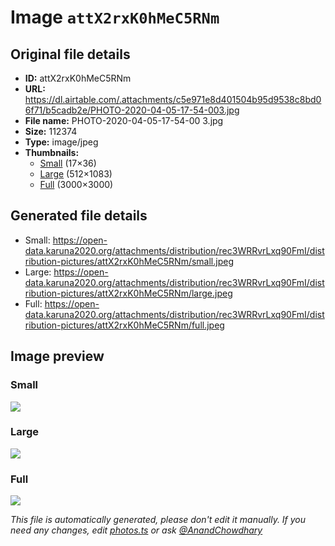 # Image `attX2rxK0hMeC5RNm`

## Original file details

- **ID:** attX2rxK0hMeC5RNm
- **URL:** https://dl.airtable.com/.attachments/c5e971e8d401504b95d9538c8bd06f71/b5cadb2e/PHOTO-2020-04-05-17-54-003.jpg
- **File name:** PHOTO-2020-04-05-17-54-00 3.jpg
- **Size:** 112374
- **Type:** image/jpeg
- **Thumbnails:**
  - [Small](https://dl.airtable.com/.attachmentThumbnails/7adc6837e38400e08970189ed8b8c5f7/78f8173c) (17×36)
  - [Large](https://dl.airtable.com/.attachmentThumbnails/c5d271c224c208388235778c06dc9635/32cdb772) (512×1083)
  - [Full](https://dl.airtable.com/.attachmentThumbnails/16c453c85ae7ddbf78c65f407f7d5d91/4aa8be66) (3000×3000)

## Generated file details

- Small: https://open-data.karuna2020.org/attachments/distribution/rec3WRRvrLxq90FmI/distribution-pictures/attX2rxK0hMeC5RNm/small.jpeg
- Large: https://open-data.karuna2020.org/attachments/distribution/rec3WRRvrLxq90FmI/distribution-pictures/attX2rxK0hMeC5RNm/large.jpeg
- Full: https://open-data.karuna2020.org/attachments/distribution/rec3WRRvrLxq90FmI/distribution-pictures/attX2rxK0hMeC5RNm/full.jpeg

## Image preview

### Small

![](https://open-data.karuna2020.org/attachments/distribution/rec3WRRvrLxq90FmI/distribution-pictures/attX2rxK0hMeC5RNm/small.jpeg)

### Large

![](https://open-data.karuna2020.org/attachments/distribution/rec3WRRvrLxq90FmI/distribution-pictures/attX2rxK0hMeC5RNm/large.jpeg)

### Full

![](https://open-data.karuna2020.org/attachments/distribution/rec3WRRvrLxq90FmI/distribution-pictures/attX2rxK0hMeC5RNm/full.jpeg)

_This file is automatically generated, please don't edit it manually. If you need any changes, edit [photos.ts](/photos.ts) or ask [@AnandChowdhary](https://github.com/AnandChowdhary)_

